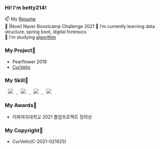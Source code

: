 ### Hi! I'm betty214!
📫 My [Resume](https://drive.google.com/drive/folders/1Vl7wT4vVNnl5TmD2g07LZBsCrz1ezy78?usp=sharing)<br/>
🚀 [Now] Naver Boostcamp Challenge 2021
🌱 I’m currently learning data structure, spring boot, digital forensics <br/>
:school_satchel: I'm studying [algorithm](https://www.notion.so/challenger214/Challenger214-18da18d53692421ba06e8120307dd00b)<br/>

### My Project🧪
- Pearflower 2019
- [CurVelio](https://github.com/graduateprojectA/take1)

### My Skill🔨
<a href="https://alpox.kr">
    <img 
        src="http://img.shields.io/badge/spring-green?style=flat&logo=spring"
        style="height : auto; margin-left : 10px; margin-right : 10px;"/>
</a>
<a href="https://alpox.kr">
    <img 
        src="http://img.shields.io/badge/react-blue?style=flat&logo=react"
        style="height : auto; margin-left : 10px; margin-right : 10px;"/>
</a>
<a href="https://alpox.kr">
    <img 
        src="http://img.shields.io/badge/MySQL-9cf?style=flat&logo=MySQL"
        style="font-color:white; height : auto; margin-left : 10px; margin-right : 10px;"/>
</a>
<a href="https://alpox.kr">
    <img 
        src="http://img.shields.io/badge/JAVA-purple?style=flat&logo=java"
        style="height : auto; margin-left : 10px; margin-right : 10px;"/>
</a>

### My Awards🚩
- 이화여자대학교 2021 졸업프로젝트 장려상

### My Copyright📝
- CurVelio(C-2021-021925)
<!--
**betty214/betty214** is a ✨ _special_ ✨ repository because its `README.md` (this file) appears on your GitHub profile.

Here are some ideas to get you started:

-  I’m currently working on ...

- 👯 I’m looking to collaborate on ...
- 🤔 I’m looking for help with ...
-  Ask me about ...
-  to reach me: ...
- 😄 Pronouns: ...
-  Fun fact: ...
-->
